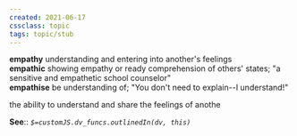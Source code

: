```yaml
---
created: 2021-06-17
cssclass: topic
tags: topic/stub
---
```

**empathy**
understanding and entering into another's feelings  
**empathic**
showing empathy or ready comprehension of others' states; "a sensitive and empathetic school counselor"  
**empathise**
be understanding of; "You don't need to explain--I understand!"  

the ability to understand and share the feelings of anothe

**See**:: 
*`$=customJS.dv_funcs.outlinedIn(dv, this)`*
